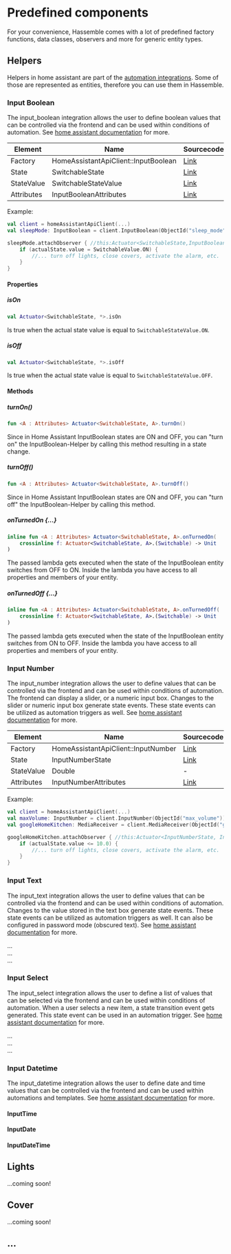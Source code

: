 # Predefined components

For your convenience, Hassemble comes with a lot of predefined factory functions, data classes, observers and more for
generic entity types.

## Helpers

Helpers in home assistant are part of the [automation integrations](https://www.home-assistant.io/integrations/#automation).
Some of those are represented as entities, therefore you can use them in Hassemble.

### Input Boolean

The input_boolean integration allows the user to define boolean values that can be controlled via the frontend and can be 
used within conditions of automation. See [home assistant documentation](https://www.home-assistant.io/integrations/input_boolean/) for more.

| Element    | Name | Sourcecode | KDocs |
|------------|------|------------|-------|
| Factory    | HomeAssistantApiClient::InputBoolean   |  [Link](../src/commonMain/kotlin/hassemble/extending/entities/actuators/inputs/InputBoolean.kt) | [Link](https://efirestone.github.io/hassemble/hassemble/hassemble.extending.actuators/-input-boolean.html)      |
| State      | SwitchableState     |  [Link](../src/commonMain/kotlin/hassemble/extending/entities/SwitchableEntityComponents.kt) | [Link](https://efirestone.github.io/hassemble/hassemble/hassemble.extending/-switchable-state/index.html)      |
| StateValue | SwitchableStateValue | [Link](../src/commonMain/kotlin/hassemble/extending/entities/SwitchableEntityComponents.kt) | [Link](https://efirestone.github.io/hassemble/hassemble/hassemble.extending/-switchable-value/index.html)      |
| Attributes | InputBooleanAttributes    |  [Link](../src/commonMain/kotlin/hassemble/extending/entities/actuators/inputs/InputBoolean.kt) | [Link](https://efirestone.github.io/hassemble/hassemble/hassemble.extending/-input-boolean-attributes/index.html)      |

Example:

```kotlin
val client = homeAssistantApiClient(...)
val sleepMode: InputBoolean = client.InputBoolean(ObjectId("sleep_mode"))

sleepMode.attachObserver { //this:Actuator<SwitchableState,InputBooleanAttributes>
    if (actualState.value = SwitchableValue.ON) {
        //... turn off lights, close covers, activate the alarm, etc.
    }
}
```

#### Properties

##### isOn

```kotlin 
val Actuator<SwitchableState, *>.isOn
```

Is true when the actual state value is equal to `SwitchableStateValue.ON`.

##### isOff

```kotlin 
val Actuator<SwitchableState, *>.isOff
```

Is true when the actual state value is equal to `SwitchableStateValue.OFF`.

#### Methods

##### turnOn()

```kotlin
fun <A : Attributes> Actuator<SwitchableState, A>.turnOn() 
```

Since in Home Assistant InputBoolean states are ON and OFF, you can "turn on" the InputBoolean-Helper by calling this method resulting in
a state change.

##### turnOff()

```kotlin
fun <A : Attributes> Actuator<SwitchableState, A>.turnOff() 
```

Since in Home Assistant InputBoolean states are ON and OFF, you can "turn off" the InputBoolean-Helper by calling this method.

##### onTurnedOn {...}

```kotlin 
inline fun <A : Attributes> Actuator<SwitchableState, A>.onTurnedOn(
    crossinline f: Actuator<SwitchableState, A>.(Switchable) -> Unit
)
```

The passed lambda gets executed when the state of the InputBoolean entity switches from OFF to ON.
Inside the lambda you have access to all properties and members of your entity. 

##### onTurnedOff {...}

```kotlin 
inline fun <A : Attributes> Actuator<SwitchableState, A>.onTurnedOff(
    crossinline f: Actuator<SwitchableState, A>.(Switchable) -> Unit
)
```

The passed lambda gets executed when the state of the InputBoolean entity switches from ON to OFF.
Inside the lambda you have access to all properties and members of your entity. 

### Input Number

The input_number integration allows the user to define values that can be controlled via the frontend and can be used within conditions of automation. 
The frontend can display a slider, or a numeric input box. Changes to the slider or numeric input box generate state events. 
These state events can be utilized as automation triggers as well. See [home assistant documentation](https://www.home-assistant.io/integrations/input_number/) for more.

| Element    | Name | Sourcecode | KDocs |
|------------|------|------------|-------|
| Factory    | HomeAssistantApiClient::InputNumber   |  [Link](../src/commonMain/kotlin/hassemble/extending/entities/actuators/inputs/InputNumber.kt) | [Link](https://efirestone.github.io/hassemble/hassemble/hassemble.extending.actuators/-input-number.html)      |
| State      | InputNumberState     |  [Link](../src/commonMain/kotlin/hassemble/extending/entities/SwitchableEntityComponents.kt) | [Link](https://efirestone.github.io/hassemble/hassemble/hassemble.extending/-input-number-state/index.html)      |
| StateValue | Double | - | -      |
| Attributes | InputNumberAttributes    |  [Link](../src/commonMain/kotlin/hassemble/extending/entities/actuators/inputs/InputNumber.kt) | [Link](https://efirestone.github.io/hassemble/hassemble/hassemble.extending/-input-number-attributes/index.html)      |

Example:

```kotlin
val client = homeAssistantApiClient(...)
val maxVolume: InputNumber = client.InputNumber(ObjectId("max_volume"))
val googleHomeKitchen: MediaReceiver = client.MediaReceiver(ObjectId("google_home_kitchen"))

googleHomeKitchen.attachObserver { //this:Actuator<InputNumberState, InputNumberAttributes>
    if (actualState.value <= 10.0) {
        //... turn off lights, close covers, activate the alarm, etc.
    }
}
```

### Input Text

The input_text integration allows the user to define values that can be controlled via the frontend and can be used within conditions of automation.
Changes to the value stored in the text box generate state events. These state events can be utilized as automation triggers as well.
It can also be configured in password mode (obscured text). See [home assistant documentation](https://www.home-assistant.io/integrations/input_text/) for more.

...<br>
...<br>
...<br>

### Input Select

The input_select integration allows the user to define a list of values that can be selected via the frontend and can be used within conditions of automation.
When a user selects a new item, a state transition event gets generated. This state event can be used in an automation trigger. See [home assistant documentation](https://www.home-assistant.io/integrations/input_select/) for more.

...<br>
...<br>
...<br>

### Input Datetime

The input_datetime integration allows the user to define date and time values that can be controlled via the frontend and can be used within automations and templates.
See [home assistant documentation](https://www.home-assistant.io/integrations/input_datetime/) for more.

#### InputTime

#### InputDate

#### InputDateTime

## Lights

...coming soon!

## Cover

...coming soon!

## ...
